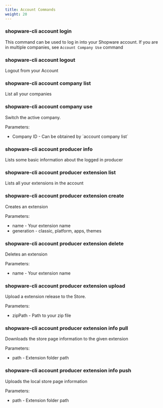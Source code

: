 ```yaml
---
title: Account Commands
weight: 20
---
```


### shopware-cli account login

This command can be used to log in into your Shopware account. If you are in multiple companies, see `Account Company Use` command

### shopware-cli account logout

Logout from your Account

### shopware-cli account company list

List all your companies

### shopware-cli account company use

Switch the active company.

Parameters:

* Company ID - Can be obtained by \`account company list\`

### shopware-cli account producer info

Lists some basic information about the logged in producer

### shopware-cli account producer extension list

Lists all your extensions in the account

### shopware-cli account producer extension create

Creates an extension

Parameters:

* name - Your extension name
* generation - classic, platform, apps, themes

### shopware-cli account producer extension delete

Deletes an extension

Parameters:

* name - Your extension name

### shopware-cli account producer extension upload

Upload a extension release to the Store.

Parameters:

* zipPath - Path to your zip file

### shopware-cli account producer extension info pull

Downloads the store page information to the given extension

Parameters:

* path - Extension folder path

### shopware-cli account producer extension info push

Uploads the local store page information

Parameters:

* path - Extension folder path
